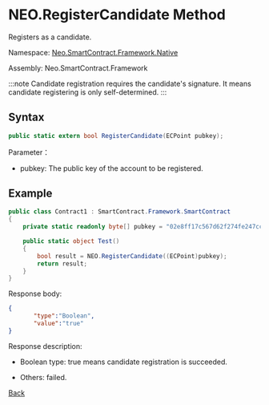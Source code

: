 # NEO.RegisterCandidate Method

Registers as a candidate.

Namespace: [Neo.SmartContract.Framework.Native](../../native.md)

Assembly: Neo.SmartContract.Framework

:::note
Candidate registration requires the candidate's signature. It means candidate registering is only self-determined. 
:::

## Syntax

```cs
public static extern bool RegisterCandidate(ECPoint pubkey);
```

Parameter：

- pubkey: The public key of the account to be registered.

## Example

```cs
public class Contract1 : SmartContract.Framework.SmartContract
{
    private static readonly byte[] pubkey = "02e8ff17c567d62f274fe247cc884a2a6cd3b8fd0d779a8c5856289a560accacb4".HexToBytes();

    public static object Test()
    {
        bool result = NEO.RegisterCandidate((ECPoint)pubkey);
        return result;
    }
}
```

Response body:

```json
{
       "type":"Boolean",
       "value":"true"
}
```

Response description:

- Boolean type: true means candidate registration is succeeded.

- Others: failed.

[Back](../Neo.md)
